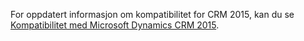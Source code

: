 For oppdatert informasjon om kompatibilitet for CRM 2015, kan du se [Kompatibilitet med Microsoft Dynamics CRM 2015](https://support.microsoft.com/en-us/kb/3018360).